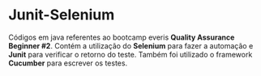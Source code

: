 # Junit-Selenium
Códigos em java referentes ao bootcamp everis **Quality Assurance Beginner #2**. Contém a utilização do **Selenium** para fazer a automação e **Junit** para verificar o retorno do teste. Também foi utilizado o framework **Cucumber** para escrever os testes.
